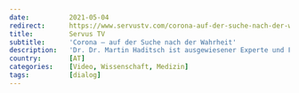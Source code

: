 ```yaml
---
date:          2021-05-04
redirect:      https://www.servustv.com/corona-auf-der-suche-nach-der-wahrheit/
title:         Servus TV
subtitle:      'Corona – auf der Suche nach der Wahrheit'
description:   'Dr. Dr. Martin Haditsch ist ausgewiesener Experte und Facharzt für Hygiene und Mikrobiologie, Infektiologie und Tropenmedizin sowie Virologie und Infektions-Epidemiologie. Die gängigen Einschätzungen und Lösungen im Kampf gegen die Corona-Pandemie sind für ihn nicht zufriedenstellend. Deshalb trifft er sich für ServusTV mit führenden Wissenschaftlern und Medizinern.'
country:       [AT]
categories:    [Video, Wissenschaft, Medizin]
tags:          [dialog]
---
```

